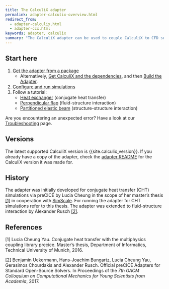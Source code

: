```yaml
---
title: The CalculiX adapter
permalink: adapter-calculix-overview.html
redirect_from:
  - adapter-calculix.html
  - adapter-ccx.html
keywords: adapter, calculix
summary: "The CalculiX adapter can be used to couple CalculiX to CFD solvers for FSI or CHT application or even to couple CalculiX to itself."
---
```


## Start here

1. [Get the adapter from a package](adapter-calculix-get-adapter.html)
   - Alternatively, [Get CalculiX and the dependencies](adapter-calculix-get-calculix.html), and then [Build the Adapter](adapter-calculix-get-adapter.html).
2. [Configure and run simulations](adapter-calculix-config.html)
3. Follow a tutorial:
   - [Heat exchanger](tutorials-heat-exchanger.html) (conjugate heat transfer)
   - [Perpendicular flap](tutorials-perpendicular-flap.html) (fluid-structure interaction)
   - [Partitioned elastic beam](tutorials-partitioned-elastic-beam.html) (structure-structure interaction)

Are you encountering an unexpected error? Have a look at our [Troubleshooting](adapter-calculix-troubleshooting.html) page.

## Versions

The latest supported CalculiX version is {{site.calculix_version}}. If you already have a copy of the adapter, check the [adapter README](https://github.com/precice/calculix-adapter/blob/master/README.md) for the CalculiX version it was made for.

## History

The adapter was initially developed for conjugate heat transfer (CHT) simulations via preCICE by Lucia Cheung in the scope of her master’s thesis [[1]](https://www5.in.tum.de/pub/Cheung2016_Thesis.pdf) in cooperation with [SimScale](https://www.simscale.com/). For running the adapter for CHT simulations refer to this thesis. The adapter was extended to fluid-structure interaction by Alexander Rusch [[2]](https://www.gacm2017.uni-stuttgart.de/registration/Upload/ExtendedAbstracts/ExtendedAbstract_0138.pdf).

## References

[1] Lucia Cheung Yau. Conjugate heat transfer with the multiphysics coupling library precice. Master’s thesis, Department of Informatics, Technical University of Munich, 2016.

[2] Benjamin Uekermann, Hans-Joachim Bungartz, Lucia Cheung Yau, Gerasimos Chourdakis and Alexander Rusch. Official preCICE Adapters for Standard Open-Source Solvers. In Proceedings of the _7th GACM Colloquium on Computational Mechanics for Young Scientists from Academia_, 2017.
